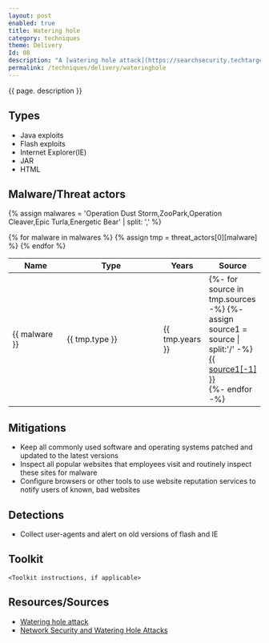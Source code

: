 ```yaml
---
layout: post
enabled: true
title: Watering hole
category: techniques
theme: Delivery
Id: 08
description: "A [watering hole attack](https://searchsecurity.techtarget.com/definition/watering-hole-attack) is a security exploit in which the attacker seeks to compromise a specific group of end users by infecting websites that members of the group are known to visit. The goal is to infect a targeted user's computer and gain access to the network at the target's place of employment."
permalink: /techniques/delivery/wateringhole
---
```

{{ page. description }}


## Types

* Java exploits
* Flash exploits
* Internet Explorer(IE)
* JAR
* HTML

## Malware/Threat actors

{% assign malwares = 'Operation Dust Storm,ZooPark,Operation Cleaver,Epic Turla,Energetic Bear' | split: ',' %}

<div class="threat-actor-table">
<table>
    <colgroup>
        <col width="30%" />
        <col width="70%" />
    </colgroup>
    <thead>
        <tr class="header">
            <th>Name</th>
            <th>Type</th>
            <th>Years</th>
            <th>Source</th>
        </tr>
    </thead>
    <tbody>
        {% for malware in malwares %}
        <tr>
        {% assign tmp = threat_actors[0][malware] %}
            <td markdown="span">{{ malware }}</td>
            <td markdown="span">{{ tmp.type }}</td>
            <td markdown="span">{{ tmp.years }}</td>
            <td markdown="span">
                {%- for source in tmp.sources -%}
                    {%- assign source1 = source | split:'/' -%}
                    <a href="{{ source }}">{{ source1[-1] }}</a><br>
                {%- endfor -%}
            </td>
        </tr>
        {% endfor %}
    </tbody>
</table>
</div>

## Mitigations

* Keep all commonly used software and operating systems patched and updated to the latest versions
* Inspect all popular websites that employees visit and routinely inspect these sites for malware
* Configure browsers or other tools to use website reputation services to notify users of known, bad websites

## Detections

* Collect user-agents and alert on old versions of flash and IE

## Toolkit

`<Toolkit instructions, if applicable>`

## Resources/Sources

* [Watering hole attack](https://searchsecurity.techtarget.com/definition/watering-hole-attack)
* [Network Security and Watering Hole Attacks](https://www.lastline.com/blog/network-security-and-watering-hole-attacks/)
